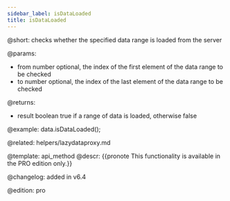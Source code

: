 ```yaml
---
sidebar_label: isDataLoaded
title: isDataLoaded
---          
```


@short: checks whether the specified data range is loaded from the server

@params:
- from			number			optional, the index of the first element of the data range to be checked
- to            number          optional, the index of the last element of the data range to be checked

@returns:
- result		boolean				true if a range of data is loaded, otherwise false

@example:
data.isDataLoaded();

@related: helpers/lazydataproxy.md

@template:	api_method
@descr:
{{pronote This functionality is available in the PRO edition only.}}

@changelog: added in v6.4

@edition: pro